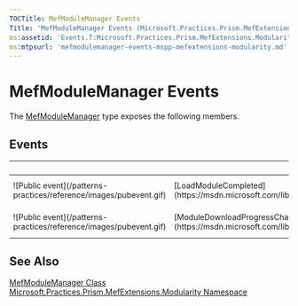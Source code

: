 ```yaml
---
TOCTitle: MefModuleManager Events
Title: 'MefModuleManager Events (Microsoft.Practices.Prism.MefExtensions.Modularity)'
ms:assetid: 'Events.T:Microsoft.Practices.Prism.MefExtensions.Modularity.MefModuleManager'
ms:mtpsurl: 'mefmodulemanager-events-mspp-mefextensions-modularity.md'
---
```



# MefModuleManager Events

The [MefModuleManager](https://msdn.microsoft.com/library/microsoft.practices.prism.mefextensions.modularity.mefmodulemanager) type exposes the following members.

## Events


<table>

<thead>
<tr class="header">
<th> </th>
<th>Name</th>
<th>Description</th>
</tr>
</thead>
<tbody>
<tr class="odd">
<td>![Public event](/patterns-practices/reference/images/pubevent.gif)</td>
<td>[LoadModuleCompleted](https://msdn.microsoft.com/library/microsoft.practices.prism.modularity.modulemanager.loadmodulecompleted)</td>
<td><div class="summary">
Raised when a module is loaded or fails to load.
</div>
(Inherited from [ModuleManager](https://msdn.microsoft.com/library/microsoft.practices.prism.modularity.modulemanager).)</td>
</tr>
<tr class="even">
<td>![Public event](/patterns-practices/reference/images/pubevent.gif)</td>
<td>[ModuleDownloadProgressChanged](https://msdn.microsoft.com/library/microsoft.practices.prism.modularity.modulemanager.moduledownloadprogresschanged)</td>
<td><div class="summary">
Raised repeatedly to provide progress as modules are loaded in the background.
</div>
(Inherited from [ModuleManager](https://msdn.microsoft.com/library/microsoft.practices.prism.modularity.modulemanager).)</td>
</tr>
</tbody>
</table>

## See Also

[MefModuleManager Class](https://msdn.microsoft.com/library/microsoft.practices.prism.mefextensions.modularity.mefmodulemanager)  
[Microsoft.Practices.Prism.MefExtensions.Modularity Namespace](https://msdn.microsoft.com/library/microsoft.practices.prism.mefextensions.modularity)  
